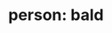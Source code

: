 ---
layout: people&body
title: "person: bald"
emoji: person_bald
permalink: 🧑‍🦲.html
image: assets/img/3moji/person_bald.png
---